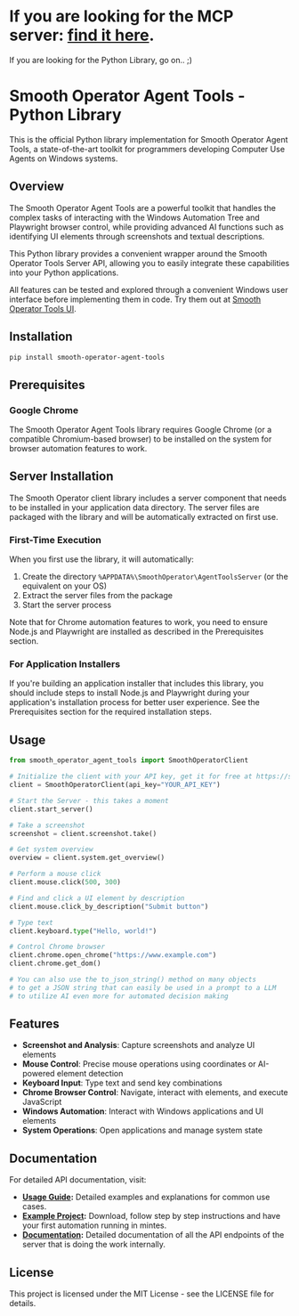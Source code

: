 # If you are looking for the MCP server: [find it here](https://smooth-operator.online/agent-tools).

If you are looking for the Python Library, go on.. ;)

# Smooth Operator Agent Tools - Python Library

This is the official Python library implementation for Smooth Operator Agent Tools, a state-of-the-art toolkit for programmers developing Computer Use Agents on Windows systems.

## Overview

The Smooth Operator Agent Tools are a powerful toolkit that handles the complex tasks of interacting with the Windows Automation Tree and Playwright browser control, while providing advanced AI functions such as identifying UI elements through screenshots and textual descriptions.

This Python library provides a convenient wrapper around the Smooth Operator Tools Server API, allowing you to easily integrate these capabilities into your Python applications.

All features can be tested and explored through a convenient Windows user interface before implementing them in code. Try them out at [Smooth Operator Tools UI](https://smooth-operator.online/agent-tools-api-docs/toolserverdocs#windows-app).

## Installation

```bash
pip install smooth-operator-agent-tools
```

## Prerequisites

### Google Chrome

The Smooth Operator Agent Tools library requires Google Chrome (or a compatible Chromium-based browser) to be installed on the system for browser automation features to work.

## Server Installation

The Smooth Operator client library includes a server component that needs to be installed in your application data directory. The server files are packaged with the library and will be automatically extracted on first use.

### First-Time Execution

When you first use the library, it will automatically:
1. Create the directory `%APPDATA%\SmoothOperator\AgentToolsServer` (or the equivalent on your OS)
2. Extract the server files from the package
3. Start the server process

Note that for Chrome automation features to work, you need to ensure Node.js and Playwright are installed as described in the Prerequisites section.

### For Application Installers

If you're building an application installer that includes this library, you should include steps to install Node.js and Playwright during your application's installation process for better user experience. See the Prerequisites section for the required installation steps.

## Usage

```python
from smooth_operator_agent_tools import SmoothOperatorClient

# Initialize the client with your API key, get it for free at https://screengrasp.com/api.html
client = SmoothOperatorClient(api_key="YOUR_API_KEY")

# Start the Server - this takes a moment
client.start_server()

# Take a screenshot
screenshot = client.screenshot.take()

# Get system overview
overview = client.system.get_overview()

# Perform a mouse click
client.mouse.click(500, 300)

# Find and click a UI element by description
client.mouse.click_by_description("Submit button")

# Type text
client.keyboard.type("Hello, world!")

# Control Chrome browser
client.chrome.open_chrome("https://www.example.com")
client.chrome.get_dom()

# You can also use the to_json_string() method on many objects
# to get a JSON string that can easily be used in a prompt to a LLM
# to utilize AI even more for automated decision making
```

## Features

- **Screenshot and Analysis**: Capture screenshots and analyze UI elements
- **Mouse Control**: Precise mouse operations using coordinates or AI-powered element detection
- **Keyboard Input**: Type text and send key combinations
- **Chrome Browser Control**: Navigate, interact with elements, and execute JavaScript
- **Windows Automation**: Interact with Windows applications and UI elements
- **System Operations**: Open applications and manage system state

## Documentation

For detailed API documentation, visit:

*   **[Usage Guide](docs/usage_guide.md):** Detailed examples and explanations for common use cases.
*   **[Example Project](https://github.com/fstandhartinger/smooth-operator-example-python):** Download, follow step by step instructions and have your first automation running in mintes.
*   **[Documentation](https://smooth-operator.online/agent-tools-api-docs/toolserverdocs):** Detailed documentation of all the API endpoints of the server that is doing the work internally.

## License

This project is licensed under the MIT License - see the LICENSE file for details.
